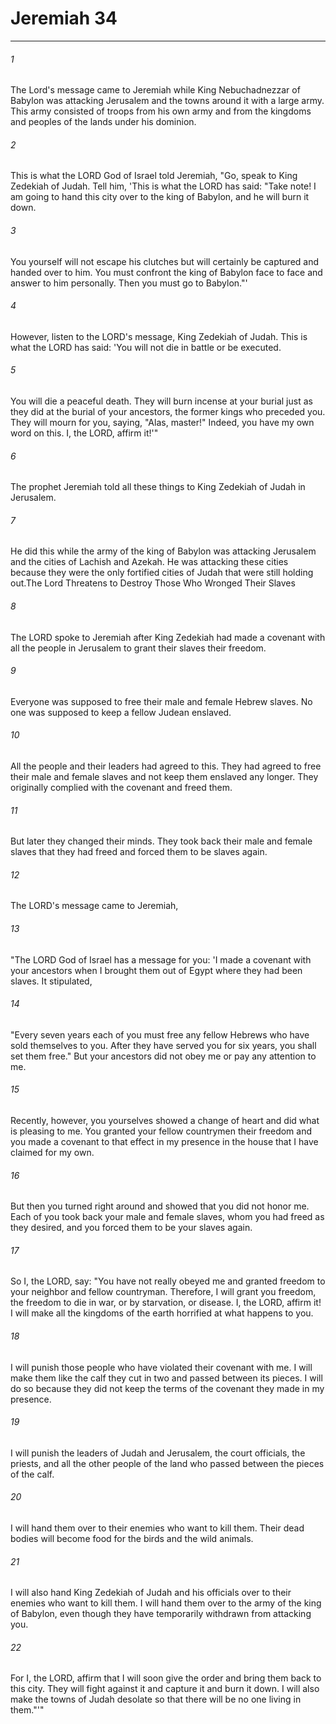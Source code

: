 # Jeremiah 34
***



###### 1 
The Lord's message came to Jeremiah while King Nebuchadnezzar of Babylon was attacking Jerusalem and the towns around it with a large army. This army consisted of troops from his own army and from the kingdoms and peoples of the lands under his dominion. 

###### 2 
This is what the LORD God of Israel told Jeremiah, "Go, speak to King Zedekiah of Judah. Tell him, 'This is what the LORD has said: "Take note! I am going to hand this city over to the king of Babylon, and he will burn it down. 

###### 3 
You yourself will not escape his clutches but will certainly be captured and handed over to him. You must confront the king of Babylon face to face and answer to him personally. Then you must go to Babylon."' 

###### 4 
However, listen to the LORD's message, King Zedekiah of Judah. This is what the LORD has said: 'You will not die in battle or be executed. 

###### 5 
You will die a peaceful death. They will burn incense at your burial just as they did at the burial of your ancestors, the former kings who preceded you. They will mourn for you, saying, "Alas, master!" Indeed, you have my own word on this. I, the LORD, affirm it!'" 

###### 6 
The prophet Jeremiah told all these things to King Zedekiah of Judah in Jerusalem. 

###### 7 
He did this while the army of the king of Babylon was attacking Jerusalem and the cities of Lachish and Azekah. He was attacking these cities because they were the only fortified cities of Judah that were still holding out.The Lord Threatens to Destroy Those Who Wronged Their Slaves 

###### 8 
The LORD spoke to Jeremiah after King Zedekiah had made a covenant with all the people in Jerusalem to grant their slaves their freedom. 

###### 9 
Everyone was supposed to free their male and female Hebrew slaves. No one was supposed to keep a fellow Judean enslaved. 

###### 10 
All the people and their leaders had agreed to this. They had agreed to free their male and female slaves and not keep them enslaved any longer. They originally complied with the covenant and freed them. 

###### 11 
But later they changed their minds. They took back their male and female slaves that they had freed and forced them to be slaves again. 

###### 12 
The LORD's message came to Jeremiah, 

###### 13 
"The LORD God of Israel has a message for you: 'I made a covenant with your ancestors when I brought them out of Egypt where they had been slaves. It stipulated, 

###### 14 
"Every seven years each of you must free any fellow Hebrews who have sold themselves to you. After they have served you for six years, you shall set them free." But your ancestors did not obey me or pay any attention to me. 

###### 15 
Recently, however, you yourselves showed a change of heart and did what is pleasing to me. You granted your fellow countrymen their freedom and you made a covenant to that effect in my presence in the house that I have claimed for my own. 

###### 16 
But then you turned right around and showed that you did not honor me. Each of you took back your male and female slaves, whom you had freed as they desired, and you forced them to be your slaves again. 

###### 17 
So I, the LORD, say: "You have not really obeyed me and granted freedom to your neighbor and fellow countryman. Therefore, I will grant you freedom, the freedom to die in war, or by starvation, or disease. I, the LORD, affirm it! I will make all the kingdoms of the earth horrified at what happens to you. 

###### 18 
I will punish those people who have violated their covenant with me. I will make them like the calf they cut in two and passed between its pieces. I will do so because they did not keep the terms of the covenant they made in my presence. 

###### 19 
I will punish the leaders of Judah and Jerusalem, the court officials, the priests, and all the other people of the land who passed between the pieces of the calf. 

###### 20 
I will hand them over to their enemies who want to kill them. Their dead bodies will become food for the birds and the wild animals. 

###### 21 
I will also hand King Zedekiah of Judah and his officials over to their enemies who want to kill them. I will hand them over to the army of the king of Babylon, even though they have temporarily withdrawn from attacking you. 

###### 22 
For I, the LORD, affirm that I will soon give the order and bring them back to this city. They will fight against it and capture it and burn it down. I will also make the towns of Judah desolate so that there will be no one living in them."'"
